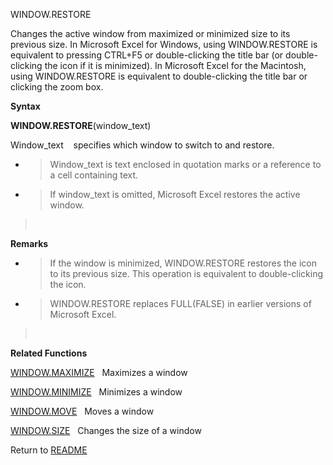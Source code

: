 WINDOW.RESTORE

Changes the active window from maximized or minimized size to its
previous size. In Microsoft Excel for Windows, using WINDOW.RESTORE is
equivalent to pressing CTRL+F5 or double-clicking the title bar (or
double-clicking the icon if it is minimized). In Microsoft Excel for the
Macintosh, using WINDOW.RESTORE is equivalent to double-clicking the
title bar or clicking the zoom box.

**Syntax**

**WINDOW.RESTORE**(window\_text)

Window\_text&nbsp;&nbsp;&nbsp;&nbsp;specifies which window to switch to
and restore.

  - > Window\_text is text enclosed in quotation marks or a reference to
    > a cell containing text.

  - > If window\_text is omitted, Microsoft Excel restores the active
    > window.

> &nbsp;

**Remarks**

  - > If the window is minimized, WINDOW.RESTORE restores the icon to
    > its previous size. This operation is equivalent to double-clicking
    > the icon.

  - > WINDOW.RESTORE replaces FULL(FALSE) in earlier versions of
    > Microsoft Excel.

> &nbsp;

**Related Functions**

[WINDOW.MAXIMIZE](WINDOW.MAXIMIZE.md)&nbsp;&nbsp;&nbsp;Maximizes a window

[WINDOW.MINIMIZE](WINDOW.MINIMIZE.md)&nbsp;&nbsp;&nbsp;Minimizes a window

[WINDOW.MOVE](WINDOW.MOVE.md)&nbsp;&nbsp;&nbsp;Moves a window

[WINDOW.SIZE](WINDOW.SIZE.md)&nbsp;&nbsp;&nbsp;Changes the size of a window



Return to [README](README.md)

